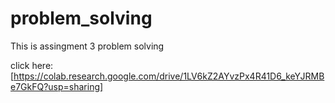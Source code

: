 # problem_solving

This is assingment 3 problem solving

click here:[https://colab.research.google.com/drive/1LV6kZ2AYvzPx4R41D6_keYJRMBe7GkFQ?usp=sharing]
